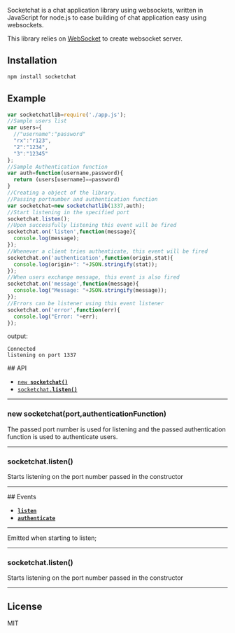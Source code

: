 Socketchat is a chat application library using websockets, written
in JavaScript for node.js to ease building of chat application easy using websockets.

This library relies on [WebSocket](https://www.npmjs.com/package/websocket) to create websocket server.

<a name="install"></a>
## Installation

```sh
npm install socketchat
```

<a name="example"></a>
## Example

```js
var socketchatlib=require('./app.js');
//Sample users list
var users={
  //"username":"password"
  "rx":"r123",
  "2":"1234",
  "3":"12345"
};
//Sample Authentication function
var auth=function(username,password){
  return (users[username]==password)
}
//Creating a object of the library.
//Passing portnumber and authentication function
var socketchat=new socketchatlib(1337,auth);
//Start listening in the specified port
socketchat.listen();
//Upon successfully listening this event will be fired
socketchat.on('listen',function(message){
  console.log(message);
});
//Whenever a client tries authenticate, this event will be fired
socketchat.on('authentication',function(origin,stat){
  console.log(origin+": "+JSON.stringify(stat));
});
//When users exchange message, this event is also fired
socketchat.on('message',function(message){
  console.log("Message: "+JSON.stringify(message));
});
//Errors can be listener using this event listener
socketchat.on('error',function(err){
  console.log("Error: "+err);
});

```

output:
```
Connected
listening on port 1337

```


<a name="api"></a>
## API

  * <a href="#object"><code>new <b>socketchat()</b></code></a>
  * <a href="#listen"><code>socketchat.<b>listen()</b></code></a>

-------------------------------------------------------
<a name="object"></a>
### new socketchat(port,authenticationFunction)

The passed port number is used for listening and the passed authentication function is used to authenticate users.

-------------------------------------------------------
<a name="request"></a>
### socketchat.listen()

Starts listening on the port number passed in the constructor

-------------------------------------------------------

<a name="Events"></a>
## Events

  * <a href="#object"><code><b>listen</b></code></a>
  * <a href="#listen"><code><b>authenticate</b></code></a>

-------------------------------------------------------
<a name="listen"></a>

Emitted when starting to listen;

-------------------------------------------------------
<a name="request"></a>
### socketchat.listen()

Starts listening on the port number passed in the constructor

-------------------------------------------------------

<a name="license"></a>
## License

MIT
